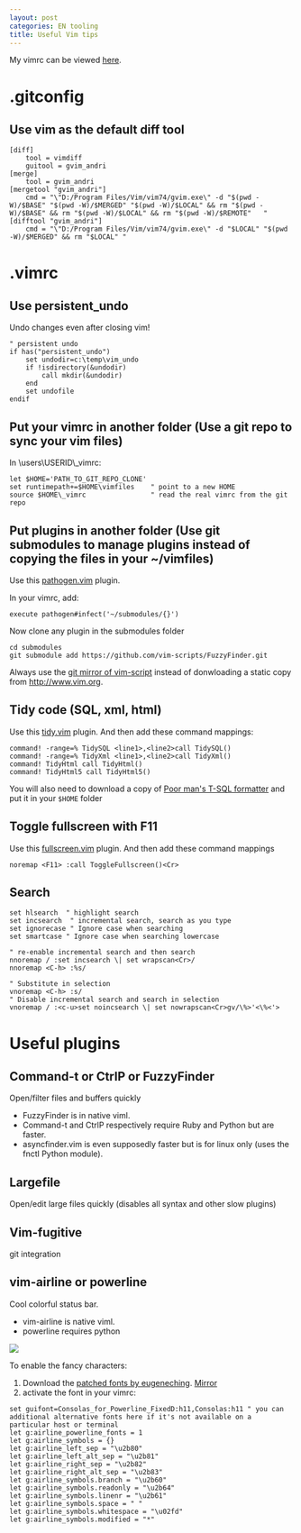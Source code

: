 ```yaml
---
layout: post
categories: EN tooling
title: Useful Vim tips
---
```



My vimrc can be viewed [here](https://github.com/andriniaina/playground/tree/master/vim).

.gitconfig
====================================

Use vim as the default diff tool
------------------

    [diff]
        tool = vimdiff
        guitool = gvim_andri
    [merge]
        tool = gvim_andri
    [mergetool "gvim_andri"]
        cmd = "\"D:/Program Files/Vim/vim74/gvim.exe\" -d "$(pwd -W)/$BASE" "$(pwd -W)/$MERGED" "$(pwd -W)/$LOCAL" && rm "$(pwd -W)/$BASE" && rm "$(pwd -W)/$LOCAL" && rm "$(pwd -W)/$REMOTE"   "
    [difftool "gvim_andri"]
        cmd = "\"D:/Program Files/Vim/vim74/gvim.exe\" -d "$LOCAL" "$(pwd -W)/$MERGED" && rm "$LOCAL" "


.vimrc
=======================

Use persistent_undo
-----------------------------
Undo changes even after closing vim!

    " persistent undo
    if has("persistent_undo")
        set undodir=c:\temp\vim_undo
        if !isdirectory(&undodir)
            call mkdir(&undodir)
        end
        set undofile
    endif

Put your vimrc in another folder (Use a git repo to sync your vim files)
---------------------
In \\users\\USERID\\_vimrc:

    let $HOME='PATH_TO_GIT_REPO_CLONE'
    set runtimepath+=$HOME\vimfiles    " point to a new HOME
    source $HOME\_vimrc                " read the real vimrc from the git repo

Put plugins in another folder (Use git submodules to manage plugins instead of copying the files in your ~/vimfiles)
----------------------
Use this [pathogen.vim](http://www.vim.org/scripts/script.php?script_id=2332) plugin.

In your vimrc, add:

    execute pathogen#infect('~/submodules/{}')

Now clone any plugin in the submodules folder

    cd submodules
    git submodule add https://github.com/vim-scripts/FuzzyFinder.git

Always use the [git mirror of vim-script](https://github.com/vim-scripts) instead of donwloading a static copy from http://www.vim.org.


Tidy code (SQL, xml, html)
-------------------

Use this [tidy.vim](https://github.com/andriniaina/playground/blob/master/vim/vimfiles/plugin/tidy.vim) plugin. And then add these command mappings:

    command! -range=% TidySQL <line1>,<line2>call TidySQL()
    command! -range=% TidyXml <line1>,<line2>call TidyXml()
    command! TidyHtml call TidyHtml()
    command! TidyHtml5 call TidyHtml5()

You will also need to download a copy of [Poor man's T-SQL formatter](http://www.architectshack.com/PoorMansTSqlFormatter.ashx) and put it in your `$HOME` folder



Toggle fullscreen with F11
-------------------
Use this [fullscreen.vim](https://github.com/andriniaina/playground/blob/master/vim/vimfiles/plugin/fullscreen.vim) plugin. And then add these command mappings

    noremap <F11> :call ToggleFullscreen()<Cr>

Search
-----------------------

    set hlsearch  " highlight search
    set incsearch  " incremental search, search as you type
    set ignorecase " Ignore case when searching 
    set smartcase " Ignore case when searching lowercase

    " re-enable incremental search and then search
    nnoremap / :set incsearch \| set wrapscan<Cr>/
    nnoremap <C-h> :%s/

    " Substitute in selection
    vnoremap <C-h> :s/
    " Disable incremental search and search in selection
    vnoremap / :<c-u>set noincsearch \| set nowrapscan<Cr>gv/\%>'<\%<'>





Useful plugins
=======================

Command-t or CtrlP or FuzzyFinder
-----------------------
Open/filter files and buffers quickly

* FuzzyFinder is in native viml.
* Command-t and CtrlP respectively require Ruby and Python but are faster.
* asyncfinder.vim is even supposedly faster but is for linux only (uses the fnctl Python module).


Largefile
-----------------------
Open/edit large files quickly (disables all syntax and other slow plugins)

Vim-fugitive
-----------------------
git integration

vim-airline or powerline
-----------------------
Cool colorful status bar.

* vim-airline is native viml.
* powerline requires python

<img src="https://raw.githubusercontent.com/wiki/bling/vim-airline/screenshots/demo.gif" />

To enable the fancy characters:

1. Download the [patched fonts by eugeneching](https://github.com/eugeneching/consolas-powerline-vim). [Mirror](/assets/consolas-powerline-vim/CONSOLA-Powerline.ttf)
2. activate the font in your vimrc:

```
set guifont=Consolas_for_Powerline_FixedD:h11,Consolas:h11 " you can additional alternative fonts here if it's not available on a particular host or terminal
let g:airline_powerline_fonts = 1
let g:airline_symbols = {}
let g:airline_left_sep = "\u2b80"
let g:airline_left_alt_sep = "\u2b81"
let g:airline_right_sep = "\u2b82"
let g:airline_right_alt_sep = "\u2b83"
let g:airline_symbols.branch = "\u2b60"
let g:airline_symbols.readonly = "\u2b64"
let g:airline_symbols.linenr = "\u2b61"
let g:airline_symbols.space = " "
let g:airline_symbols.whitespace = "\u02fd"
let g:airline_symbols.modified = "*"
```



